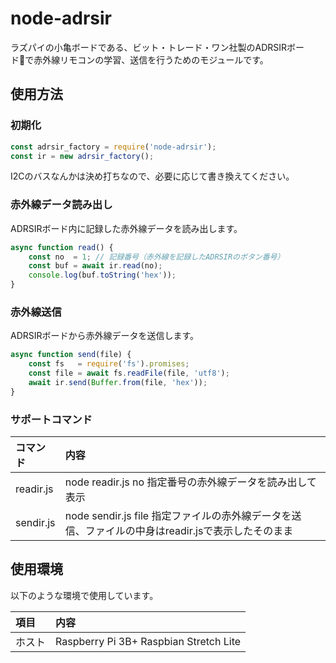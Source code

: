 # node-adrsir

ラズパイの小亀ボードである、ビット・トレード・ワン社製のADRSIRボードで赤外線リモコンの学習、送信を行うためのモジュールです。

## 使用方法

### 初期化
```JavaScript
const adrsir_factory = require('node-adrsir');
const ir = new adrsir_factory();
```
I2Cのバスなんかは決め打ちなので、必要に応じて書き換えてください。

### 赤外線データ読み出し

ADRSIRボード内に記録した赤外線データを読み出します。
```JavaScript
async function read() {
    const no  = 1; // 記録番号（赤外線を記録したADRSIRのボタン番号）
    const buf = await ir.read(no);
    console.log(buf.toString('hex'));
}
```

### 赤外線送信

ADRSIRボードから赤外線データを送信します。
```JavaScript
async function send(file) {
    const fs   = require('fs').promises;
    const file = await fs.readFile(file, 'utf8');
    await ir.send(Buffer.from(file, 'hex'));
}
```

### サポートコマンド

|コマンド|内容|
|:----|:--------------------------------------|
|readir.js|node readir.js no 指定番号の赤外線データを読み出して表示|
|sendir.js|node sendir.js file 指定ファイルの赤外線データを送信、ファイルの中身はreadir.jsで表示したそのまま|

## 使用環境

以下のような環境で使用しています。

|項目|内容|
|:----|:--------------------------------------|
|ホスト|Raspberry Pi 3B+ Raspbian Stretch Lite|
